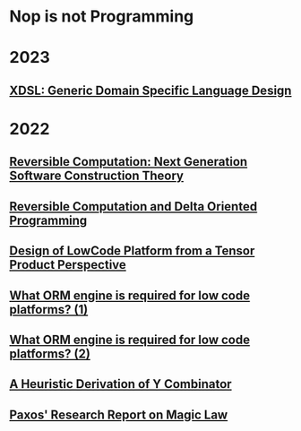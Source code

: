 # Nop is not Programming

# 2023

## [XDSL: Generic Domain Specific Language Design](2023/xdsl.md)


# 2022

## [Reversible Computation: Next Generation Software Construction Theory](2022/reversible-computation.md)

## [Reversible Computation and Delta Oriented Programming](2022/delta-oriented-programming.md)

## [Design of LowCode Platform from a Tensor Product Perspective](2022/tensor-product-lowcode.md)

## [What ORM engine is required for low code platforms? (1)](2022/orm-lowcode-1.md)

## [What ORM engine is required for low code platforms? (2)](2022/orm-lowcode-2.md)

## [A Heuristic Derivation of Y Combinator](2022/y-combinator.md)

## [Paxos' Research Report on Magic Law](2022/paxos.md)
